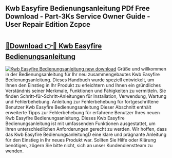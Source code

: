 ## Kwb Easyfire Bedienungsanleitung PDf Free Download - Part-3Ks Service Owner Guide - User Repair Edition Zcpce

# <h2><a href="http://df4sxls.blite.top/?on=Kwb+Easyfire+Bedienungsanleitung">🔗Download 👉🔴 Kwb Easyfire Bedienungsanleitung</a></h2>

[![Kwb Easyfire Bedienungsanleitung new download](https://i.imgur.com/lujVjoI.png)](http://df4sxls.blite.top/?on=Kwb+Easyfire+Bedienungsanleitung)
Grüße und willkommen in der Bedienungsanleitung für Ihr neu zusammengebautes Kwb Easyfire Bedienungsanleitung. Dieses Handbuch wurde speziell entwickelt, um Ihnen den Einstieg in Ihr Produkt zu erleichtern und Ihnen ein gründliches Verständnis seiner Merkmale, Funktionen und Fähigkeiten zu vermitteln. Sie finden Schritt-für-Schritt-Anleitungen für Installation, Verwendung, Wartung und Fehlerbehebung. Anleitung zur Fehlerbehebung für fortgeschrittene Benutzer Kwb Easyfire Bedienungsanleitung Dieser Abschnitt enthält erweiterte Tipps zur Fehlerbehebung für erfahrene Benutzer Ihres neuen Kwb Easyfire Bedienungsanleitung. Dieses Kwb Easyfire Bedienungsanleitung ist mit umfassenden Funktionen ausgestattet, um Ihren unterschiedlichen Anforderungen gerecht zu werden. Wir hoffen, dass das Kwb Easyfire BedienungsanleitungD eine klare und prägnante Anleitung für den Einstieg in Ihr neues Produkt war. Sollten Sie Hilfe oder Klärung benötigen, zögern Sie bitte nicht, sich an unser Kundendienstteam zu wenden.
